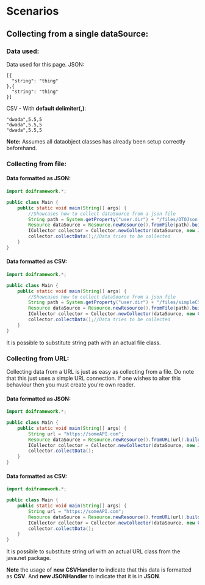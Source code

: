 # Scenarios

## Collecting from a single dataSource:

### Data used:
Data used for this page.
JSON:

    [{
      "string": "thing"
    },{
      "string": "thing"
    }]

CSV - With **default delimiter(,)**:

    "dwada",5.5,5
    "dwada",5.5,5
    "dwada",5.5,5
    
**Note:** Assumes all dataobject classes has already been setup correctly beforehand.

### Collecting from file:

#### Data formatted as JSON:
```java
import doiframework.*;

public class Main {
    public static void main(String[] args) {
        //Showcases how to collect dataSource from a json file
        String path = System.getProperty("user.dir") + "/files/DTOJson.json";//Just a path
        Resource dataSource = Resource.newResource().fromFile(path).build();
        ICollector collector = Collector.newCollector(dataSource, new JSONHandler()).build();
        collector.collectData();//Data tries to be collected
    }
}
```


#### Data formatted as CSV:
```java
import doiframework.*;

public class Main {
    public static void main(String[] args) {
        //Showcases how to collect dataSource from a json file
        String path = System.getProperty("user.dir") + "/files/simpleCSV.csv";//Just a path
        Resource dataSource = Resource.newResource().fromFile(path).build();
        ICollector collector = Collector.newCollector(dataSource, new CSVHandler()).build();
        collector.collectData();//Data tries to be collected
    }
}
```

It is possible to substitute string path with an actual file class.

### Collecting from URL:
Collecting data from a URL is just as easy as collecting from a file. Do note that this just uses
a simple URL connection. If one wishes to alter this behaviour then you must create you're own reader.

#### Data formatted as JSON:
```java
import doiframework.*;

public class Main {
    public static void main(String[] args) {
        String url = "https://someAPI.com";
        Resource dataSource = Resource.newResource().fromURL(url).build();
        ICollector collector = Collector.newCollector(dataSource, new JSONHandler()).build();
        collector.collectData();
    }
}
```

#### Data formatted as CSV:
```java
import doiframework.*;

public class Main {
    public static void main(String[] args) {
        String url = "https://someAPI.com";
        Resource dataSource = Resource.newResource().fromURL(url).build();
        ICollector collector = Collector.newCollector(dataSource, new CSVHandler()).build();
        collector.collectData();
    }
}
```
It is possible to substitute string url with an actual URL class from the java.net package.

**Note** the usage of **new CSVHandler** to indicate that this data is formatted as **CSV**.
And **new JSONHandler** to indicate that it is in **JSON**.